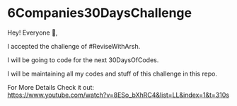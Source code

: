 # 6Companies30DaysChallenge

Hey! Everyone 👋,

I accepted the challenge of #ReviseWithArsh.

I will be going to code for the next 30DaysOfCodes.

I will be maintaining all my codes and stuff of this challenge in this repo.

For More Details Check it out:\
https://www.youtube.com/watch?v=8ESo_bXhRC4&list=LL&index=1&t=310s

